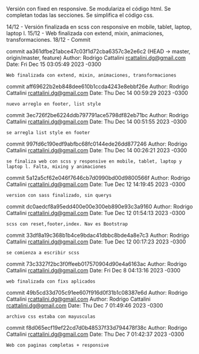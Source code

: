 Versión con fixed en responsive.
Se modulariza el código html.
Se completan todas las secciones.
Se simplifica el código css.

14/12 - Versión finalizada en scss con responsive en mobile, tablet, laptop, laptop l.
15/12 - Web finalizada con extend, mixin, animaciones, transformaciones.
18/12 - Commit

commit aa361dfbe21abce47c03f1d72cba6357c3e2e6c2 (HEAD -> master, origin/master, feature)
Author: Rodrigo Cattalini <rcattalini.dg@gmail.com>
Date:   Fri Dec 15 03:05:49 2023 -0300

    Web finalizada con extend, mixin, animaciones, transformaciones

commit aff69622b2eb848dee610b1ccda4243e8ebbf26e
Author: Rodrigo Cattalini <rcattalini.dg@gmail.com>
Date:   Thu Dec 14 00:59:29 2023 -0300

    nuevo arreglo en footer, list style

commit 3ec726f2be6224ddb797791ace5798df82eb71bc
Author: Rodrigo Cattalini <rcattalini.dg@gmail.com>
Date:   Thu Dec 14 00:51:55 2023 -0300

    se arregla list style en footer

commit 997fd6c190edf9abfbc68fc0144ede26dd877246
Author: Rodrigo Cattalini <rcattalini.dg@gmail.com>
Date:   Thu Dec 14 00:26:21 2023 -0300

    se finaliza web con scss y responsive en mobile, tablet, laptop y laptop l. Falta, mixing y animaciones

commit 5a12a5cf62e046f7646cb7d0990bd00d9800566f
Author: Rodrigo Cattalini <rcattalini.dg@gmail.com>
Date:   Tue Dec 12 14:19:45 2023 -0300

    version con sass finalizado, sin querys

commit dc0aedcf8a95edd400e00e300eb890e93c3a9160
Author: Rodrigo Cattalini <rcattalini.dg@gmail.com>
Date:   Tue Dec 12 01:54:13 2023 -0300

    scss con reset,footer,index. Nav es Bootstrap

commit 33df8a19c368b1b4ce9bdac41dbbc8bde4a8e7c3
Author: Rodrigo Cattalini <rcattalini.dg@gmail.com>
Date:   Tue Dec 12 00:17:23 2023 -0300

    se comienza a escribir scss

commit 73c3327f2bc3f0ffeeb017570904d90e4a6163ac
Author: Rodrigo Cattalini <rcattalini.dg@gmail.com>
Date:   Fri Dec 8 04:13:16 2023 -0300

    web finalizada con fixs aplicados

commit 49b5cd33d705c91ee607f916d0f31b1c08387e6d
Author: Rodrigo Cattalini <rcattalini.dg@gmail.com>
Author: Rodrigo Cattalini <rcattalini.dg@gmail.com>
Date:   Thu Dec 7 01:49:46 2023 -0300

    archivo css estaba con mayusculas

commit f8d065ecf19ef22cd7d0b48537f33d794478f38c
Author: Rodrigo Cattalini <rcattalini.dg@gmail.com>
Date:   Thu Dec 7 01:42:37 2023 -0300

    Web con paginas completas + responsive